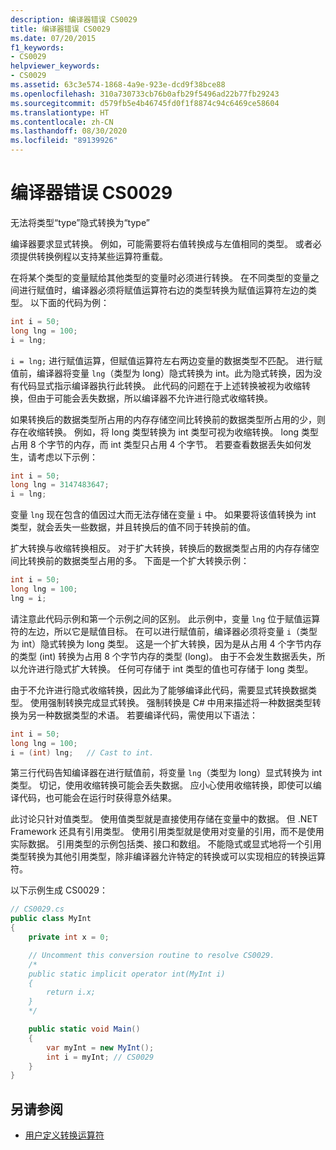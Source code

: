 ```yaml
---
description: 编译器错误 CS0029
title: 编译器错误 CS0029
ms.date: 07/20/2015
f1_keywords:
- CS0029
helpviewer_keywords:
- CS0029
ms.assetid: 63c3e574-1868-4a9e-923e-dcd9f38bce88
ms.openlocfilehash: 310a730733cb76b0afb29f5496ad22b77fb29243
ms.sourcegitcommit: d579fb5e4b46745fd0f1f8874c94c6469ce58604
ms.translationtype: HT
ms.contentlocale: zh-CN
ms.lasthandoff: 08/30/2020
ms.locfileid: "89139926"
---
```

# <a name="compiler-error-cs0029"></a>编译器错误 CS0029

无法将类型“type”隐式转换为“type”

 编译器要求显式转换。 例如，可能需要将右值转换成与左值相同的类型。 或者必须提供转换例程以支持某些运算符重载。

 在将某个类型的变量赋给其他类型的变量时必须进行转换。 在不同类型的变量之间进行赋值时，编译器必须将赋值运算符右边的类型转换为赋值运算符左边的类型。 以下面的代码为例：

```csharp
int i = 50;
long lng = 100;
i = lng;
```

 `i = lng;` 进行赋值运算，但赋值运算符左右两边变量的数据类型不匹配。 进行赋值前，编译器将变量 `lng`（类型为 long）隐式转换为 int。此为隐式转换，因为没有代码显式指示编译器执行此转换。 此代码的问题在于上述转换被视为收缩转换，但由于可能会丢失数据，所以编译器不允许进行隐式收缩转换。

 如果转换后的数据类型所占用的内存存储空间比转换前的数据类型所占用的少，则存在收缩转换。 例如，将 long 类型转换为 int 类型可视为收缩转换。 long 类型占用 8 个字节的内存，而 int 类型只占用 4 个字节。 若要查看数据丢失如何发生，请考虑以下示例：

```csharp
int i = 50;
long lng = 3147483647;
i = lng;
```

 变量 `lng` 现在包含的值因过大而无法存储在变量 `i` 中。 如果要将该值转换为 int 类型，就会丢失一些数据，并且转换后的值不同于转换前的值。

 扩大转换与收缩转换相反。 对于扩大转换，转换后的数据类型占用的内存存储空间比转换前的数据类型占用的多。 下面是一个扩大转换示例：

```csharp
int i = 50;
long lng = 100;
lng = i;
```

 请注意此代码示例和第一个示例之间的区别。 此示例中，变量 `lng` 位于赋值运算符的左边，所以它是赋值目标。 在可以进行赋值前，编译器必须将变量 `i`（类型为 int）隐式转换为 long 类型。 这是一个扩大转换，因为是从占用 4 个字节内存的类型 (int) 转换为占用 8 个字节内存的类型 (long)。 由于不会发生数据丢失，所以允许进行隐式扩大转换。 任何可存储于 int 类型的值也可存储于 long 类型。

 由于不允许进行隐式收缩转换，因此为了能够编译此代码，需要显式转换数据类型。 使用强制转换完成显式转换。 强制转换是 C# 中用来描述将一种数据类型转换为另一种数据类型的术语。 若要编译代码，需使用以下语法：

```csharp
int i = 50;
long lng = 100;
i = (int) lng;   // Cast to int.
```

 第三行代码告知编译器在进行赋值前，将变量 `lng`（类型为 long）显式转换为 int 类型。 切记，使用收缩转换可能会丢失数据。 应小心使用收缩转换，即使可以编译代码，也可能会在运行时获得意外结果。

 此讨论只针对值类型。 使用值类型就是直接使用存储在变量中的数据。 但 .NET Framework 还具有引用类型。 使用引用类型就是使用对变量的引用，而不是使用实际数据。 引用类型的示例包括类、接口和数组。 不能隐式或显式地将一个引用类型转换为其他引用类型，除非编译器允许特定的转换或可以实现相应的转换运算符。

 以下示例生成 CS0029：

```csharp
// CS0029.cs
public class MyInt
{
    private int x = 0;

    // Uncomment this conversion routine to resolve CS0029.
    /*
    public static implicit operator int(MyInt i)
    {
        return i.x;
    }
    */

    public static void Main()
    {
        var myInt = new MyInt();
        int i = myInt; // CS0029
    }
}
```

## <a name="see-also"></a>另请参阅

- [用户定义转换运算符](../operators/user-defined-conversion-operators.md)
